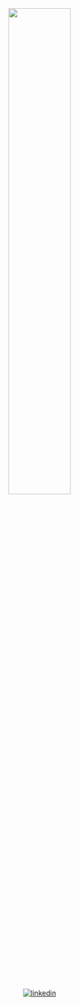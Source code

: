 <div align="center">
<img src="https://github-readme-stats.vercel.app/api?username=Drazeee&show_icons=true&count_private=true&hide_border=true&theme=darcula" align="center" style="width: 50%" />
</div>

<br />

<div align="center">
<a href="https://linkedin.com/in/charles-simon-meunier" target="_blank">
<img src=https://img.shields.io/badge/linkedin-%231E77B5.svg?&style=for-the-badge&logo=linkedin&logoColor=white alt=linkedin style="margin-bottom: 5px;" />
</a>  
</div>
  

